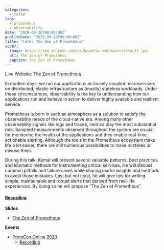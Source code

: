 ```yaml
---
categories:
  - talks
tags:
  - prometheus
  - observability
date: "2020-09-20T00:00:00Z"
publishDate: "2020-09-20T00:00:00Z"
title: "talk: The Zen of Prometheus"
cover:
  image: https://img.youtube.com/vi/Nqp4fjw_omU/maxresdefault.jpg
  alt: The Zen of Prometheus
  caption: The Zen of Prometheus
---
```


Live Website: [The Zen of Prometheus](https://the-zen-of-prometheus.netlify.app/)

In modern days, we run our applications as loosely coupled microservices on distributed, elastic infrastructure as (mostly) stateless workloads. Under these circumstances, observability is the key to understanding how our applications run and behave in action to deliver highly available and resilient service.

Prometheus is born in such an atmosphere as a solution to satisfy the observability needs of the cloud-native era. Among many other observability signals like logs and traces, metrics play the most substantial role. Sampled measurements observed throughout the system are crucial for monitoring the health of the applications and they enable real-time, actionable alerting. Although the tools in the Prometheus ecosystem make life a lot easier, there are still numerous possibilities to make mistakes or misuse them.

During this talk, Kemal will present several valuable patterns, best practices and idiomatic methods for instrumenting critical services. He will discuss common pitfalls and failure cases while sharing useful insights and methods to avoid those mistakes. Last but not least, he will give tips for writing simple, maintainable and robust alerts that derived from real-life experiences. By doing so he will propose “The Zen of Prometheus”.

#### [Recording](https://www.youtube.com/watch?v=Nqp4fjw_omU)

**Slides**

* [The Zen of Prometheus](https://github.com/kakkoyun/the-zen-of-prometheus)

**Events**

* [PromCon Online 2020](https://promcon.io/2020-online/)
  * [Recording](https://www.youtube.com/watch?v=Nqp4fjw_omU)
